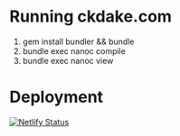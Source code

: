 Running ckdake.com
==================

1. gem install bundler && bundle
1. bundle exec nanoc compile
1. bundle exec nanoc view

Deployment
==================
[![Netlify Status](https://api.netlify.com/api/v1/badges/c5d600c9-50fd-466e-8298-b1e1d36eafcb/deploy-status)](https://app.netlify.com/sites/clever-beaver-30e461/deploys)
